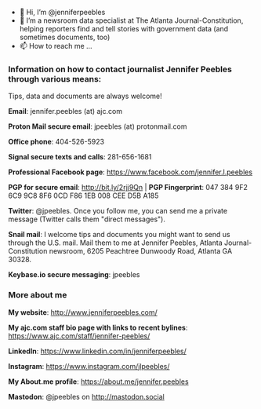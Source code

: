 - 👋 Hi, I’m @jenniferpeebles
- 👀 I’m a newsroom data specialist at The Atlanta Journal-Constitution, helping reporters find and tell stories with government data (and sometimes documents, too)
- 📫 How to reach me ...

### Information on how to contact journalist Jennifer Peebles through various means:

Tips, data and documents are always welcome!

**Email**: jennifer.peebles (at) ajc.com

**Proton Mail secure email**: jpeebles (at) protonmail.com

**Office phone**: 404-526-5923

**Signal secure texts and calls**: 281-656-1681

**Professional Facebook page**: https://www.facebook.com/jennifer.l.peebles

**PGP for secure email**: http://bit.ly/2rjj9Qn | **PGP Fingerprint**: 047 384 9F2 6C9 9C8 8F6 0CD F86 1EB 008 CEE D5B A185

**Twitter**: @jpeebles. Once you follow me, you can send me a private message (Twitter calls them "direct messages").

**Snail mail**: I welcome tips and documents you might want to send us through the U.S. mail. Mail them to me at Jennifer Peebles, Atlanta Journal-Constitution newsroom, 6205 Peachtree Dunwoody Road, Atlanta GA 30328.

**Keybase.io secure messaging**: jpeebles

### More about me

**My website**: http://www.jenniferpeebles.com/

**My ajc.com staff bio page with links to recent bylines**: https://www.ajc.com/staff/jennifer-peebles/

**LinkedIn**: https://www.linkedin.com/in/jenniferpeebles/

**Instagram**: https://www.instagram.com/jlpeebles/

**My About.me profile**: https://about.me/jennifer.peebles

**Mastodon**: @jpeebles on http://mastodon.social

<!---
jenniferpeebles/jenniferpeebles is a ✨ special ✨ repository because its `README.md` (this file) appears on your GitHub profile.


You can click the Preview link to take a look at your changes.
--->
